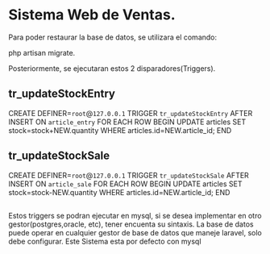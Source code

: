 Sistema Web de Ventas.
=====================

Para poder restaurar la base de datos, se utilizara el comando:

php artisan migrate. 

Posteriormente, se ejecutaran estos 2 disparadores(Triggers).

## tr_updateStockEntry
CREATE DEFINER=`root`@`127.0.0.1` TRIGGER `tr_updateStockEntry` AFTER INSERT ON `article_entry` FOR EACH ROW BEGIN
	UPDATE articles SET stock=stock+NEW.quantity
	WHERE articles.id=NEW.article_id;
END

## tr_updateStockSale
CREATE DEFINER=`root`@`127.0.0.1` TRIGGER `tr_updateStockSale` AFTER INSERT ON `article_sale` FOR EACH ROW BEGIN
	UPDATE articles SET stock=stock-NEW.quantity
	WHERE articles.id=NEW.article_id;
END
##

Estos triggers se podran ejecutar en mysql, si se desea implementar en 
otro gestor(postgres,oracle, etc), tener encuenta su sintaxis. La base
de datos puede operar en cualquier gestor de base de datos que maneje laravel, solo debe configurar.
Este Sistema esta por defecto con mysql



